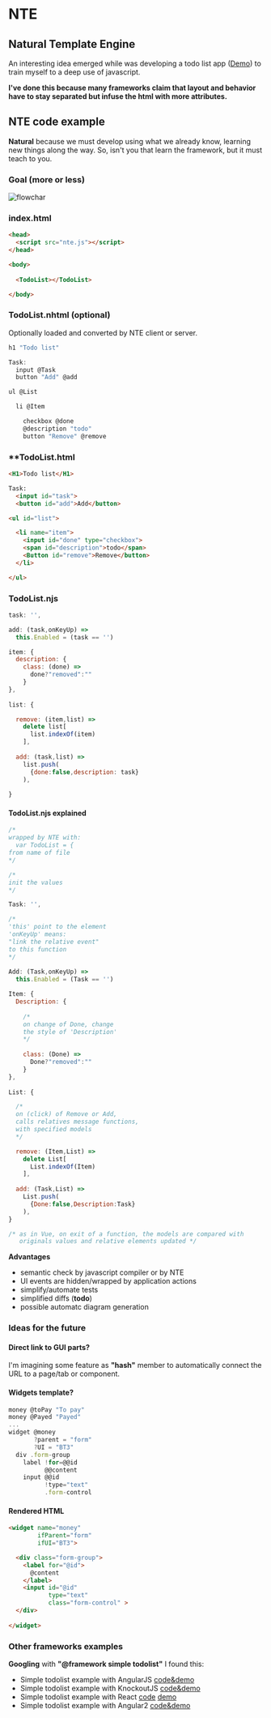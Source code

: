 # NTE
## Natural Template Engine

An interesting idea emerged while was developing a todo list app ([Demo](https://zonafets.github.io/NTE/src/TodoListExample/todoapp.html)) to train myself to a deep use of javascript.

**I've done this because many frameworks claim that layout and behavior have to stay separated but infuse the html with more attributes.**

## NTE code example

**Natural** because we must develop using what we already know, learning new things along the way. So, isn't you that learn the framework, but it must teach to you.

### Goal (more or less)
![flowchar](imgs/TodoListWidget.png)

### index.html

```html
<head>
  <script src="nte.js"></script>
</head>

<body>
    
  <TodoList></TodoList>

</body>
```

### TodoList.nhtml (optional)

Optionally loaded and converted by NTE client or server.

```js
h1 "Todo list" 

Task:
  input @Task 
  button "Add" @add

ul @List

  li @Item

    checkbox @done 
    @description "todo"
    button "Remove" @remove
```

### **TodoList.html

```html
<H1>Todo list</H1>

Task:
  <input id="task"> 
  <button id="add">Add</button>

<ul id="list">

  <li name="item">
    <input id="done" type="checkbox">
    <span id="description">todo</span>
    <Button id="remove">Remove</button>
  </li>

</ul>
```

### TodoList.njs 
```javascript
task: '',

add: (task,onKeyUp) => 
  this.Enabled = (task == '')

item: {
  description: {
    class: (done) => 
      done?"removed":""
    }
},
	
list: {

  remove: (item,list) => 
    delete list[
      list.indexOf(item)
    ],
    
  add: (task,list) => 
    list.push(
      {done:false,description: task}
    ),
    
}
```

#### TodoList.njs explained
```javascript
/* 
wrapped by NTE with:
  var TodoList = {
from name of file
*/

/* 
init the values
*/

Task: '',

/* 
'this' point to the element
'onKeyUp' means: 
"link the relative event" 
to this function 
*/
   
Add: (Task,onKeyUp) => 
  this.Enabled = (Task == '')

Item: {
  Description: {
  
    /* 
    on change of Done, change
    the style of 'Description' 
    */
    
    class: (Done) => 
      Done?"removed":""
    }
},
	
List: {

  /* 
  on (click) of Remove or Add,
  calls relatives message functions, 
  with specified models 
  */

  remove: (Item,List) => 
    delete List[
      List.indexOf(Item)
    ],
    
  add: (Task,List) => 
    List.push(
      {Done:false,Description:Task}
    ),
}

/* as in Vue, on exit of a function, the models are compared with
   originals values and relative elements updated */
```

**Advantages**

- semantic check by javascript compiler or by NTE
- UI events are hidden/wrapped by application actions
- simplify/automate tests 
- simplified diffs (**todo**)
- possible automatc diagram generation

### Ideas for the future

#### Direct link to GUI parts?

I'm imagining some feature as **"hash"** member to automatically connect the URL to a page/tab or component.

#### Widgets template?

```javascript
money @toPay "To pay"
money @Payed "Payed"
...
widget @money
       ?parent = "form"
       ?UI = "BT3"
  div .form-group
    label !for=@@id
          @@content
    input @@id
          !type="text"
          .form-control
```

#### Rendered HTML
```html
<widget name="money" 
        ifParent="form" 
        ifUI="BT3">

  <div class="form-group">
    <label for="@id">
      @content
    </label>
    <input id="@id"
           type="text"
           class="form-control" >
  </div>
  
</widget>
```

### Other frameworks examples
**Googling** with **"@framework simple todolist"** I found this:

- Simple todolist example with AngularJS [code&demo](http://embed.plnkr.co/ZiVJbCeX4GDgC1kMjnUB/)
- Simple todolist example with KnockoutJS [code&demo](http://jsfiddle.net/icoxfog417/sujqa/)
- Simple todolist example with React [code](https://github.com/christiannwamba/scotch-react-todo/blob/master/src/index.jsx) [demo](https://codepen.io/codebeast/full/PzVyRm)
- Simple todolist example with Angular2 [code&demo](http://embed.plnkr.co/ZiVJbCeX4GDgC1kMjnUB/)
